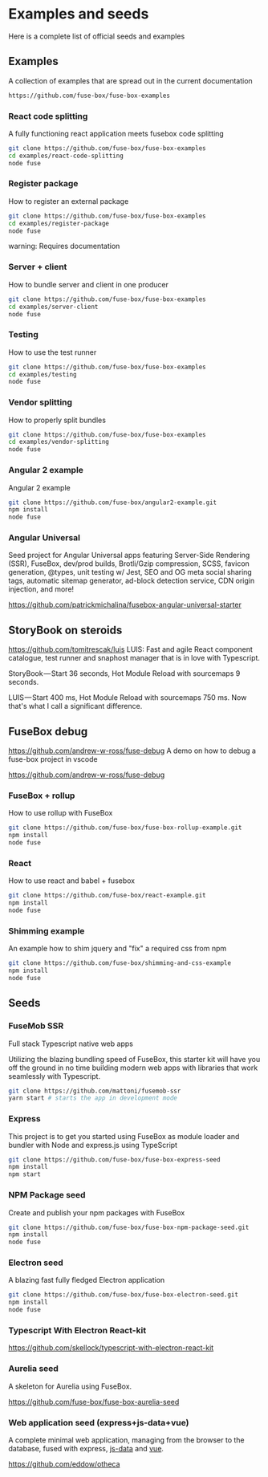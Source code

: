 # Examples and seeds

Here is a complete list of official seeds and examples

## Examples

A collection of examples that are spread out in the current documentation
```bash
https://github.com/fuse-box/fuse-box-examples
```

### React code splitting

A fully functioning react application meets fusebox code splitting

```bash
git clone https://github.com/fuse-box/fuse-box-examples
cd examples/react-code-splitting
node fuse
```

### Register package

How to register an external package

```bash
git clone https://github.com/fuse-box/fuse-box-examples
cd examples/register-package
node fuse
```

warning: Requires documentation

### Server + client

How to bundle server and client in one producer


```bash
git clone https://github.com/fuse-box/fuse-box-examples
cd examples/server-client
node fuse
```

### Testing

How to use the test runner
```bash
git clone https://github.com/fuse-box/fuse-box-examples
cd examples/testing
node fuse
```


### Vendor splitting

How to properly split bundles

```bash
git clone https://github.com/fuse-box/fuse-box-examples
cd examples/vendor-splitting
node fuse
```

### Angular 2 example

Angular 2 example

```bash
git clone https://github.com/fuse-box/angular2-example.git
npm install
node fuse
```

### Angular Universal
Seed project for Angular Universal apps featuring Server-Side Rendering (SSR), FuseBox, dev/prod builds, Brotli/Gzip compression, SCSS, favicon generation, @types, unit testing w/ Jest, SEO and OG meta social sharing tags, automatic sitemap generator, ad-block detection service, CDN origin injection, and more! 

https://github.com/patrickmichalina/fusebox-angular-universal-starter


## StoryBook on steroids
https://github.com/tomitrescak/luis
LUIS: Fast and agile React component catalogue, test runner and snaphost manager that is in love with Typescript.

StoryBook — Start 36 seconds, Hot Module Reload with sourcemaps 9 seconds.

LUIS — Start 400 ms, Hot Module Reload with sourcemaps 750 ms. Now that's what I call a significant difference.


## FuseBox debug
https://github.com/andrew-w-ross/fuse-debug
A demo on how to debug a fuse-box project in vscode




https://github.com/andrew-w-ross/fuse-debug
### FuseBox + rollup

How to use rollup with FuseBox
```bash
git clone https://github.com/fuse-box/fuse-box-rollup-example.git
npm install
node fuse
```

### React

How to use react and babel + fusebox

```bash
git clone https://github.com/fuse-box/react-example.git
npm install
node fuse
```

### Shimming example
An example how to shim jquery and "fix" a required css from npm

```bash
git clone https://github.com/fuse-box/shimming-and-css-example
npm install
node fuse
```

## Seeds

### FuseMob SSR

Full stack Typescript native web apps

Utilizing the blazing bundling speed of FuseBox, this starter kit will have you off the ground in no time building modern web apps with libraries that work seamlessly with Typescript.

```bash
git clone https://github.com/mattoni/fusemob-ssr
yarn start # starts the app in development mode
```


### Express
This project is to get you started using FuseBox as module loader and bundler with Node and express.js using TypeScript

```bash
git clone https://github.com/fuse-box/fuse-box-express-seed
npm install
npm start
```

### NPM Package seed

Create and publish your npm packages with FuseBox

```bash
git clone https://github.com/fuse-box/fuse-box-npm-package-seed.git
npm install
node fuse
```

### Electron seed

A blazing fast fully fledged Electron application

```bash
git clone https://github.com/fuse-box/fuse-box-electron-seed.git
npm install
node fuse
```

### Typescript With Electron React-kit

https://github.com/skellock/typescript-with-electron-react-kit

### Aurelia seed
A skeleton for Aurelia using FuseBox.

https://github.com/fuse-box/fuse-box-aurelia-seed

### Web application seed (express+js-data+vue)
A complete minimal web application, managing from the browser to the database, fused with express, [js-data](http://www.js-data.io/docs/home) and [vue](https://vuejs.org/).

https://github.com/eddow/otheca